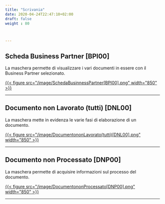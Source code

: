 ```yaml
---
title: "Scrivania"
date: 2020-04-24T22:47:10+02:00
draft: false
weight : 80 



---
```

## Scheda Business Partner [BPI00]

La maschera permette di visualizzare i vari documenti in essere con il Business Partner selezionato.

[{{< figure src="/image/SchedaBusinnessPartner[BPI00].png"  width="850"  >}}](/image/SchedaBusinnessPartner[BPI00].png)

---
## Documento non Lavorato (tutti) [DNL00]

La maschera mette in evidenza le varie fasi di elaborazione di un documento.

[{{< figure src="/image/DocumentononLavorato(tutti)[DNL00].png"  width="850"  >}}](/image/DocumentononLavorato(tutti)[DNL00].png)

---
## Documento non Processato [DNP00]

La maschera permette di acquisire informazioni sul processo del documento.

[{{< figure src="/image/DocumentononProcessato[DNP00].png"  width="850"  >}}](/image/DocumentononProcessato[DNP00].png)

---


